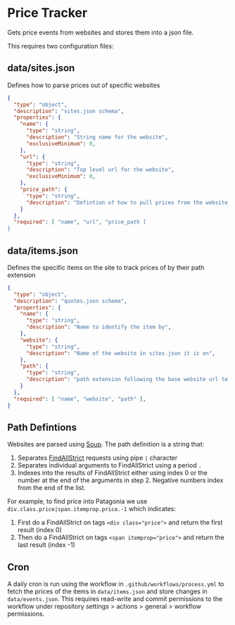 # Price Tracker

Gets price events from websites and stores them into a json file.

This requires two configuration files:

## data/sites.json

Defines how to parse prices out of specific websites

```json
{
  "type": "object",
  "description": "sites.json schema",
  "properties": {
    "name": {
      "type": "string",
      "description": "String name for the website",
      "exclusiveMinimum": 0,
    },
    "url": {
      "type": "string",
      "description": "Top level url for the website",
      "exclusiveMinimum": 0,
    },
    "price_path": {
      "type": "string",
      "description": "Defintion of how to pull prices from the website. See ...",
    }
  },
  "required": [ "name", "url", "price_path ]
}
```

## data/items.json

Defines the specific items on the site to track prices of by their path extension

```json
{
  "type": "object",
  "description": "quotes.json schema",
  "properties": {
    "name": {
      "type": "string",
      "description": "Name to identify the item by",
    },
    "website": {
      "type": "string",
      "description": "Name of the website in sites.json it is on",
    },
    "path": {
      "type": "string",
      "description": "path extension following the base website url to the product",
    }
  },
  "required": [ "name", "website", "path" ],
}
```

## Path Defintions

Websites are parsed using [Soup](github.com/anaskhan96/soup). The path definition is a string that:

1. Separates [FindAllStrict](https://pkg.go.dev/github.com/anaskhan96/soup#Root.FindAllStrict) requests using pipe `|` character
2. Separates individual arguments to FindAllStrict using a period `.`
3. Indexes into the results of FindAllStrict either using index 0 or the number at the end of the arguments in step 2. Negative numbers index from the end of the list.

For example, to find price into Patagonia we use `div.class.price|span.itemprop.price.-1` which indicates:

1. First do a FindAllStrict on tags `<div class="price">` and return the first result (index 0)
2. Then do a FindAllStrict on tags `<span itemprop="price">` and return the last result (index -1)

## Cron

A daily cron is run using the workflow in `.github/workflows/process.yml` to fetch the prices of the items in `data/items.json` and store changes in `data/events.json`. This requires read-write and commit permissions to the workflow under repository settings > actions > general > workflow permissions.
